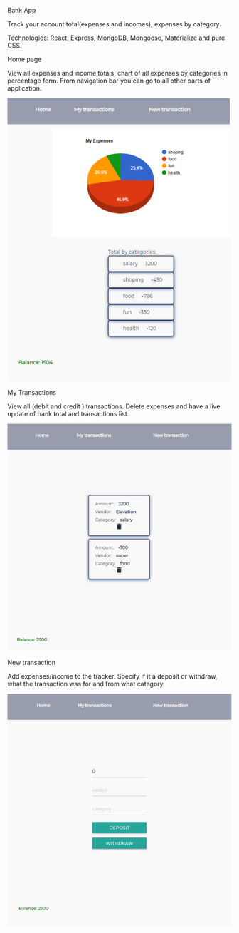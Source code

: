Bank App


Track your account total(expenses and incomes), expenses by category.

Technologies: React, Express, MongoDB, Mongoose, Materialize and pure CSS.

Home page

View all expenses and income totals, chart of all expenses by categories in percentage form. From navigation bar you
can go to all other parts of application.

![Image](READMESCREENSHOTS/Screenshot.png)

My Transactions

View all (debit and credit ) transactions. Delete expenses and have a live update of bank total and transactions list.

![Image](READMESCREENSHOTS/myTransactions.png)

New transaction

Add expenses/income to the tracker. Specify if it a deposit or withdraw, what the transaction was for and from what category.

![Image](READMESCREENSHOTS/newTransaction.png)
